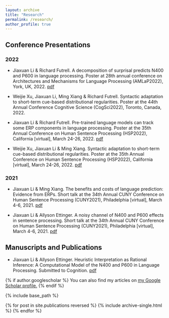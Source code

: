 ```yaml
---
layout: archive
title: "Research"
permalink: /research/
author_profile: true
---
```




## Conference Presentations
### 2022
- Jiaxuan Li & Richard Futrell. A decomposition of surprisal predicts N400 and P600 in language processing. Poster at 28th annual conference on Architectures and Mechanisms for Language Processing (AMLaP2022), York, UK, 2022. [pdf](https://github.com/goldengua/goldengua.github.io/blob/master/files/amlap_2022_surprisal_decomposition.pdf)

- Weijie Xu, Jiaxuan Li, Ming Xiang & Richard Futrell. Syntactic adaptation to short-term cue-based distributional regularities. Poster at the 44th Annual Conference Cognitive Science (CogSci2022), Toronto, Canada, 2022. 

- Jiaxuan Li & Richard Futrell. Pre-trained language models can track some ERP components in language processing. Poster at the 35th Annual Conference on Human Sentence Processing (HSP2022), California [virtual], March 24-26, 2022. [pdf](https://github.com/goldengua/goldengua.github.io/blob/master/files/hsp_2022_LM_PNP.pdf)

- Weijie Xu, Jiaxuan Li & Ming Xiang. Syntactic adaptation to short-term cue-based distributional regularities. Poster at the 35th Annual Conference on Human Sentence Processing (HSP2022), California [virtual], March 24-26, 2022. [pdf](https://github.com/goldengua/goldengua.github.io/blob/master/files/hsp_2022_SynAdapt.pdf)

### 2021
- Jiaxuan Li & Ming Xiang. The benefits and costs of language prediction: Evidence from ERPs. Short talk at the 34th Annual CUNY Conference on Human Sentence Processing (CUNY2021), Philadelphia [virtual], March 4-6, 2021. [pdf](https://github.com/goldengua/goldengua.github.io/blob/master/files/cuny_2021_classifier.pdf)

- Jiaxuan Li & Allyson Ettinger. A noisy channel of N400 and P600 effects in sentence processing. Short talk at the 34th Annual CUNY Conference on Human Sentence Processing (CUNY2021), Philadelphia [virtual], March 4-6, 2021. [pdf](https://github.com/goldengua/goldengua.github.io/blob/master/files/cuny_2021_noisy_channel.pdf)

## Manuscripts and Publications
- Jiaxuan Li & Allyson Ettinger. Heuristic Interpretation as Rational Inference: A Computational Model of the N400 and P600 in Language Processing. Submitted to Cognition. [pdf](https://papers.ssrn.com/sol3/papers.cfm?abstract_id=4115173)


{% if author.googlescholar %}
  You can also find my articles on <u><a href="{{author.googlescholar}}">my Google Scholar profile</a>.</u>
{% endif %}

{% include base_path %}

{% for post in site.publications reversed %}
  {% include archive-single.html %}
{% endfor %}



